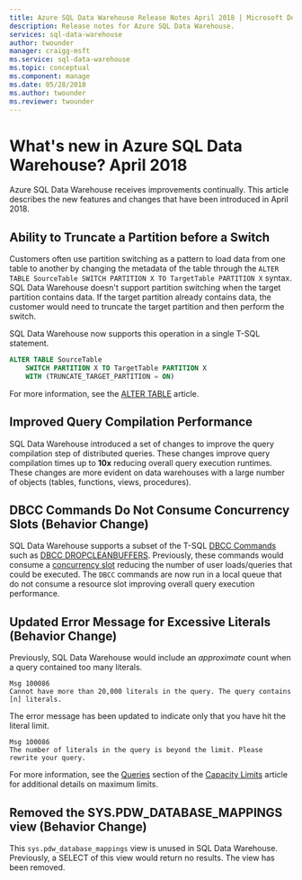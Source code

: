 ```yaml
---
title: Azure SQL Data Warehouse Release Notes April 2018 | Microsoft Docs
description: Release notes for Azure SQL Data Warehouse.
services: sql-data-warehouse
author: twounder
manager: craigg-msft
ms.service: sql-data-warehouse
ms.topic: conceptual
ms.component: manage
ms.date: 05/28/2018
ms.author: twounder
ms.reviewer: twounder
---
```


# What's new in Azure SQL Data Warehouse? April 2018
Azure SQL Data Warehouse receives improvements continually. This article describes the new features and changes that have been introduced in April 2018.

## Ability to Truncate a Partition before a Switch
Customers often use partition switching as a pattern to load data from one table to another by changing the metadata of the table through the `ALTER TABLE SourceTable SWITCH PARTITION X TO TargetTable PARTITION X` syntax. SQL Data Warehouse doesn't support partition switching when the target partition contains data. If the target partition already contains data, the customer would need to truncate the target partition and then perform the switch.

SQL Data Warehouse now supports this operation in a single T-SQL statement.

```sql
ALTER TABLE SourceTable 
    SWITCH PARTITION X TO TargetTable PARTITION X
    WITH (TRUNCATE_TARGET_PARTITION = ON)
```
For more information, see the [ALTER TABLE](https://docs.microsoft.com/sql/t-sql/statements/alter-table-transact-sql) article.

## Improved Query Compilation Performance
SQL Data Warehouse introduced a set of changes to improve the query compilation step of distributed queries. These changes improve query compilation times up to **10x** reducing overall query execution runtimes. These changes are more evident on data warehouses with a large number of objects (tables, functions, views, procedures).

## DBCC Commands Do Not Consume Concurrency Slots (Behavior Change)
SQL Data Warehouse supports a subset of the T-SQL [DBCC Commands](https://docs.microsoft.com/sql/t-sql/database-console-commands/dbcc-transact-sql) such as [DBCC DROPCLEANBUFFERS](https://docs.microsoft.com/sql/t-sql/database-console-commands/dbcc-dropcleanbuffers-transact-sql). Previously, these commands would consume a [concurrency slot](https://docs.microsoft.com/azure/sql-data-warehouse/resource-classes-for-workload-management#concurrency-slots) reducing the number of user loads/queries that could be executed. The `DBCC` commands are now run in a local queue that do not consume a resource slot improving overall query execution performance.

## Updated Error Message for Excessive Literals (Behavior Change)
Previously, SQL Data Warehouse would include an *approximate* count when a query contained too many literals.
```
Msg 100086
Cannot have more than 20,000 literals in the query. The query contains [n] literals.
```

The error message has been updated to indicate only that you have hit the literal limit.
```
Msg 100086
The number of literals in the query is beyond the limit. Please rewrite your query.
```

For more information, see the [Queries](https://docs.microsoft.com/azure/sql-data-warehouse/sql-data-warehouse-service-capacity-limits#queries) section of the [Capacity Limits](https://docs.microsoft.com/azure/sql-data-warehouse/sql-data-warehouse-service-capacity-limits) article for additional details on maximum limits.

## Removed the SYS.PDW_DATABASE_MAPPINGS view (Behavior Change)
This `sys.pdw_database_mappings` view is unused in SQL Data Warehouse. Previously, a SELECT of this view would return no results. The view has been removed. 